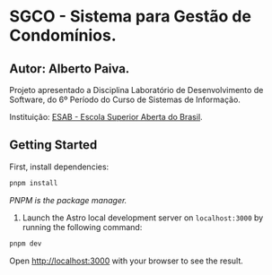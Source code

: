 # SGCO - Sistema para Gestão de Condomínios.

## Autor: Alberto Paiva.

Projeto apresentado a Disciplina Laboratório de Desenvolvimento de Software, do 6º Período do Curso de Sistemas de Informação.

Instituição: [ESAB - Escola Superior Aberta do Brasil](https://esab.edu.br/).

## Getting Started

First, install dependencies:

```bash
pnpm install
```
_PNPM is the package manager._

1. Launch the Astro local development server on `localhost:3000` by running the following command:

```bash
pnpm dev
```

Open [http://localhost:3000](http://localhost:3000) with your browser to see the result.
